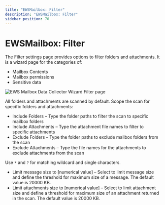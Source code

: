 ```yaml
---
title: "EWSMailbox: Filter"
description: "EWSMailbox: Filter"
sidebar_position: 70
---
```


# EWSMailbox: Filter

The Filter settings page provides options to filter folders and attachments. It is a wizard page for
the categories of:

- Mailbox Contents
- Mailbox permissions
- Sensitive data

![EWS Mailbox Data Collector Wizard Filter page](/img/product_docs/accessanalyzer/11.6/admin/datacollector/ewsmailbox/filter.webp)

All folders and attachments are scanned by default. Scope the scan for specific folders and
attachments:

- Include Folders – Type the folder paths to filter the scan to specific mailbox folders
- Include Attachments – Type the attachment file names to filter to specific attachments
- Exclude Folders – Type the folder paths to exclude mailbox folders from the scan
- Exclude Attachments – Type the file names for the attachments to exclude attachments from the scan

Use `*` and `?` for matching wildcard and single characters.

- Limit message size to [numerical value] – Select to limit message size and define the threshold
  for maximum size of a message. The default value is 20000 KB.
- Limit attachments size to [numerical value] – Select to limit attachment size and define a
  threshold for maximum size of an attachment returned in the scan. The default value is 20000 KB.
